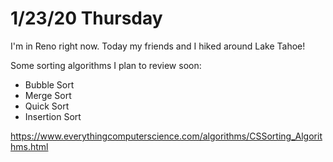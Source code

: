 # 1/23/20 Thursday 

I'm in Reno right now. Today my friends and I hiked around Lake Tahoe!

Some sorting algorithms I plan to review soon:
  - Bubble Sort
  - Merge Sort 
  - Quick Sort
  - Insertion Sort 

https://www.everythingcomputerscience.com/algorithms/CSSorting_Algorithms.html

